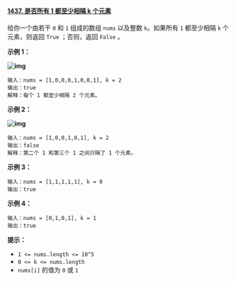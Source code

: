 #### [1437. 是否所有 1 都至少相隔 k 个元素](https://leetcode-cn.com/problems/check-if-all-1s-are-at-least-length-k-places-away/)

给你一个由若干 `0` 和 `1` 组成的数组 `nums` 以及整数 `k`。如果所有 `1` 都至少相隔 `k` 个元素，则返回 `True` ；否则，返回 `False` 。

**示例 1：**

**![img](https://assets.leetcode-cn.com/aliyun-lc-upload/uploads/2020/05/03/sample_1_1791.png)**

```
输入：nums = [1,0,0,0,1,0,0,1], k = 2
输出：true
解释：每个 1 都至少相隔 2 个元素。
```

**示例 2：**

**![img](https://assets.leetcode-cn.com/aliyun-lc-upload/uploads/2020/05/03/sample_2_1791.png)**

```
输入：nums = [1,0,0,1,0,1], k = 2
输出：false
解释：第二个 1 和第三个 1 之间只隔了 1 个元素。
```

**示例 3：**

```
输入：nums = [1,1,1,1,1], k = 0
输出：true
```

**示例 4：**

```
输入：nums = [0,1,0,1], k = 1
输出：true
```

**提示：**

- `1 <= nums.length <= 10^5`
- `0 <= k <= nums.length`
- `nums[i]` 的值为 `0` 或 `1`

